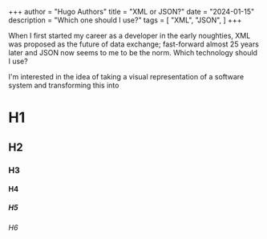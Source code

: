 +++
author = "Hugo Authors"
title = "XML or JSON?"
date = "2024-01-15"
description = "Which one should I use?"
tags = [
    "XML",
    "JSON",
]
+++

When I first started my career as a developer in the early noughties, XML was proposed as the future of data exchange; fast-forward almost 25 years later and JSON now seems to me to be the norm.  Which technology should I use?
<!--more-->

I'm interested in the idea of taking a visual representation of a software system and transforming this into  

# H1
## H2
### H3
#### H4
##### H5
###### H6
